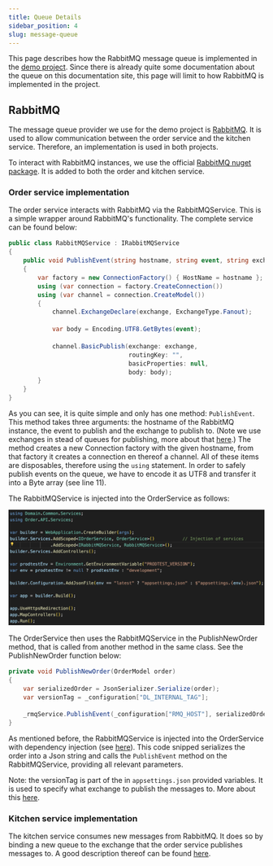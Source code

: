 ```yaml
---
title: Queue Details
sidebar_position: 4
slug: message-queue
---
```


This page describes how the RabbitMQ message queue is implemented in the [demo project](https://github.com/brdv/prodtest-demo). Since there is already quite some documentation about the queue on this documentation site, this page will limit to how RabbitMQ is implemented in the project.

## RabbitMQ

The message queue provider we use for the demo project is [RabbitMQ](https://rabbitmq.com/#getstarted). It is used to allow communication between the order service and the kitchen service. Therefore, an implementation is used in both projects.

To interact with RabbitMQ instances, we use the official [RabbitMQ nuget package](https://www.nuget.org/packages/rabbitmq.client/). It is added to both the order and kitchen service.

### Order service implementation

The order service interacts with RabbitMQ via the RabbitMQService. This is a simple wrapper around RabbitMQ's functionality. The complete service can be found below:

```csharp showLineNumbers
public class RabbitMQService : IRabbitMQService
{
    public void PublishEvent(string hostname, string event, string exchange)
    {
        var factory = new ConnectionFactory() { HostName = hostname };
        using (var connection = factory.CreateConnection())
        using (var channel = connection.CreateModel())
        {
            channel.ExchangeDeclare(exchange, ExchangeType.Fanout);

            var body = Encoding.UTF8.GetBytes(event);

            channel.BasicPublish(exchange: exchange,
                                 routingKey: "",
                                 basicProperties: null,
                                 body: body);
        }
    }
}
```

As you can see, it is quite simple and only has one method: `PublishEvent`. This method takes three arguments: the hostname of the RabbitMQ instance, the event to publish and the exchange to publish to. (Note we use exchanges in stead of queues for publishing, more about that [here](../examples/internal-dl.md).)
The method creates a new Connection factory with the given hostname, from that factory it creates a connection en thereof a channel. All of these items are disposables, therefore using the `using` statement.
In order to safely publish events on the queue, we have to encode it as UTF8 and transfer it into a Byte array (see line 11).

The RabbitMQService is injected into the OrderService as follows:

![DI RabbitMQService](./img/di-example-order-service.png)

The OrderService then uses the RabbitMQService in the PublishNewOrder method, that is called from another method in the same class. See the PublishNewOrder function below:

```csharp showLineNumbers
private void PublishNewOrder(OrderModel order)
{
    var serializedOrder = JsonSerializer.Serialize(order);
    var versionTag = _configuration["DL_INTERNAL_TAG"];

    _rmqService.PublishEvent(_configuration["RMQ_HOST"], serializedOrder, $"dl-exchange-{versionTag}");
}
```

As mentioned before, the RabbitMQService is injected into the OrderService with dependency injection (see [here](./order-service.md#dependencies)). This code snipped serializes the order into a Json string and calls the `PublishEvent` method on the RabbitMQService, providing all relevant parameters.

Note: the versionTag is part of the in `appsettings.json` provided variables. It is used to specify what exchange to publish the messages to. More about this [here](./data-separation.md#message-queue).

### Kitchen service implementation

The kitchen service consumes new messages from RabbitMQ. It does so by binding a new queue to the exchange that the order service publishes messages to. A good description thereof can be found [here](../examples/internal-dl.md#subscribing-to-messages).
